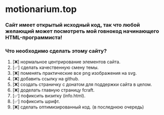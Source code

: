 # motionarium.top
### Сайт имеет открытый исходный код, так что любой желающий может посмотреть мой говнокод начинающего HTML-программиста!

### Что необходимо сделать этому сайту?
1. [❌] нормальное центрирование элементов сайта.
2. [✅] сделать качественную смену темы.
3. [❌] поменять практические все png изображения на svg.
4. [❌] добавить ссылку на github.
5. [❌] создать страничку с донатом для поддержки сайта в целом.
6. [❌] доделать главную страницу fcraft.
7. [✅] пофиксить визитку (info.html).
8. [✅] пофиксить шрифт.
9. [❌] сделать оптимизированный код. (в последнюю очередь)
